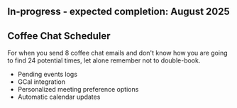 ## **In-progress - expected completion: August 2025**

## Coffee Chat Scheduler
For when you send 8 coffee chat emails and don't know how you are going to find 24 potential times, let alone remember not to double-book.

* Pending events logs
* GCal integration
* Personalized meeting preference options
* Automatic calendar updates
